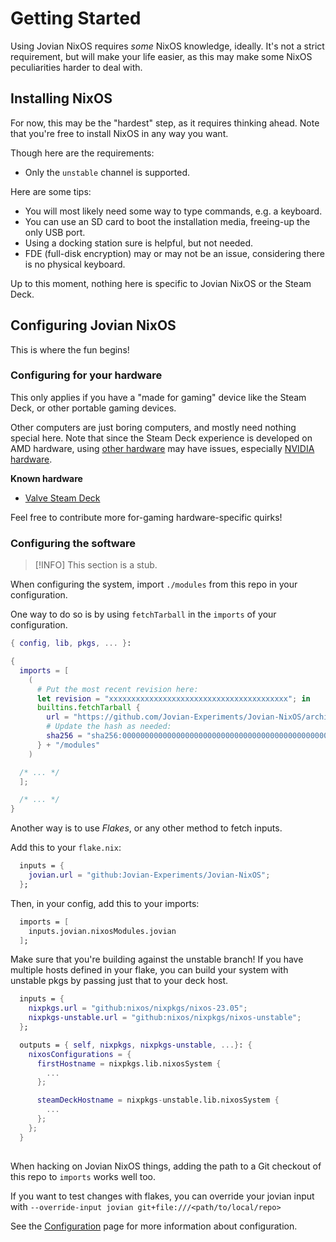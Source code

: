 Getting Started
===============

Using Jovian NixOS requires *some* NixOS knowledge, ideally.
It's not a strict requirement, but will make your life easier, as this may make some NixOS peculiarities harder to deal with.


Installing NixOS
----------------

For now, this may be the "hardest" step, as it requires thinking ahead.
Note that you're free to install NixOS in any way you want.

Though here are the requirements:

 - Only the `unstable` channel is supported.

Here are some tips:

 - You will most likely need some way to type commands, e.g. a keyboard.
 - You can use an SD card to boot the installation media, freeing-up the only USB port.
 - Using a docking station sure is helpful, but not needed.
 - FDE (full-disk encryption) may or may not be an issue, considering there is no physical keyboard.

Up to this moment, nothing here is specific to Jovian NixOS or the Steam Deck.


Configuring Jovian NixOS
------------------------

This is where the fun begins!


### Configuring for your hardware

This only applies if you have a "made for gaming" device like the Steam Deck, or other portable gaming devices.

Other computers are just boring computers, and mostly need nothing special here.
Note that since the Steam Deck experience is developed on AMD hardware, using [other hardware](https://github.com/Jovian-Experiments/Jovian-NixOS/labels/8.%20hardware%3A%20other) may have issues, especially [NVIDIA hardware](https://github.com/Jovian-Experiments/Jovian-NixOS/issues?q=label%3A%228.+hardware%3A+NVIDIA%22).

**Known hardware**

 - [Valve Steam Deck](devices/valve-steam-deck/index.md)

Feel free to contribute more for-gaming hardware-specific quirks!


### Configuring the software

> [!INFO]
> This section is a stub.

When configuring the system, import `./modules` from this repo in your configuration.

One way to do so is by using `fetchTarball` in the `imports` of your configuration.

```nix
{ config, lib, pkgs, ... }:

{
  imports = [
    (
      # Put the most recent revision here:
      let revision = "xxxxxxxxxxxxxxxxxxxxxxxxxxxxxxxxxxxxxxxx"; in
      builtins.fetchTarball {
        url = "https://github.com/Jovian-Experiments/Jovian-NixOS/archive/${revision}.tar.gz";
        # Update the hash as needed:
        sha256 = "sha256:0000000000000000000000000000000000000000000000000000";
      } + "/modules"
    )

  /* ... */
  ];

  /* ... */
}
```

Another way is to use *Flakes*, or any other method to fetch inputs.

Add this to your `flake.nix`:

```nix
  inputs = {
    jovian.url = "github:Jovian-Experiments/Jovian-NixOS";
  };

```

Then, in your config, add this to your imports:

```nix
  imports = [
    inputs.jovian.nixosModules.jovian 
  ];
```

Make sure that you're building against the unstable branch! If you have multiple hosts defined in your flake, you can build your system with unstable pkgs by passing just that to your deck host. 

```nix
  inputs = {
    nixpkgs.url = "github:nixos/nixpkgs/nixos-23.05";   
    nixpkgs-unstable.url = "github:nixos/nixpkgs/nixos-unstable";
  };

  outputs = { self, nixpkgs, nixpkgs-unstable, ...}: {
    nixosConfigurations = {
      firstHostname = nixpkgs.lib.nixosSystem {
        ...
      };

      steamDeckHostname = nixpkgs-unstable.lib.nixosSystem {
        ...
      };
    };
  }
  
```

When hacking on Jovian NixOS things, adding the path to a Git checkout of this repo to `imports` works well too.

If you want to test changes with flakes, you can override your jovian input with `--override-input jovian git+file:///<path/to/local/repo>`

See the [Configuration](configuration.md) page for more information about configuration.
